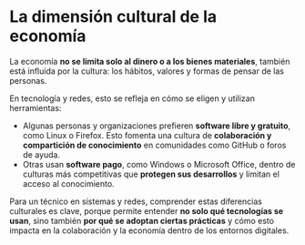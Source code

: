 # La dimensión cultural de la economía

La economía **no se limita solo al dinero o a los bienes materiales**, también está influida por la cultura: los hábitos, valores y formas de pensar de las personas.

En tecnología y redes, esto se refleja en cómo se eligen y utilizan herramientas:

- Algunas personas y organizaciones prefieren **software libre y gratuito**, como Linux o Firefox. Esto fomenta una cultura de **colaboración y compartición de conocimiento** en comunidades como GitHub o foros de ayuda.
- Otras usan **software pago**, como Windows o Microsoft Office, dentro de culturas más competitivas que **protegen sus desarrollos** y limitan el acceso al conocimiento.

Para un técnico en sistemas y redes, comprender estas diferencias culturales es clave, porque permite entender **no solo qué tecnologías se usan**, sino también **por qué se adoptan ciertas prácticas** y cómo esto impacta en la colaboración y la economía dentro de los entornos digitales.

